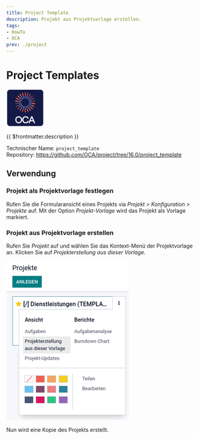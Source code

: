 ```yaml
---
title: Project Template
description: Projekt aus Projektvorlage erstellen.
tags:
- HowTo
- OCA
prev: ./project
---
```

# Project Templates
![icon_oca_app](attachments/icon_oca_app.png)

{{ $frontmatter.description }}

Technischer Name: `project_template`\
Repository: <https://github.com/OCA/project/tree/16.0/project_template>

## Verwendung

### Projekt als Projektvorlage festlegen

Rufen Sie die Formularansicht eines Projekts via *Projekt > Konfiguration > Projekte* auf. Mit der Option *Projekt-Vorlage* wird das Projekt als Vorlage markiert.

### Projekt aus Projektvorlage erstellen

Rufen Sie *Projekt* auf und wählen Sie das Kontext-Menü der Projektvorlage an. Klicken Sie auf *Projekterstellung aus dieser Vorlage*.

![](attachments/Project%20Templates.png)

Nun wird eine Kopie des Projekts erstellt.